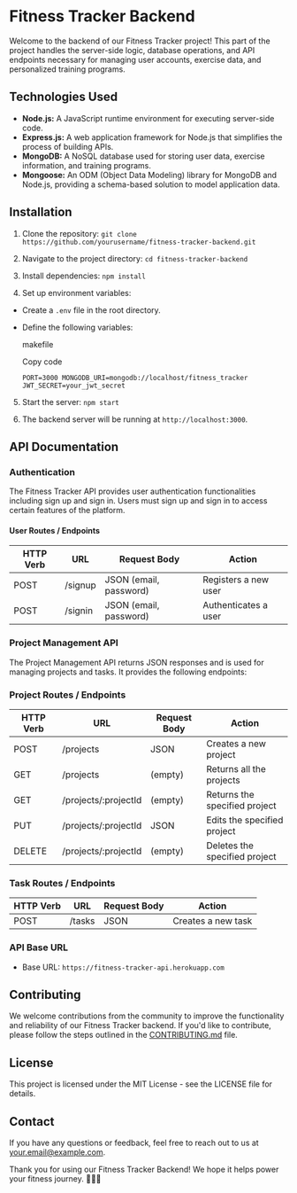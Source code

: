 # Fitness Tracker Backend

Welcome to the backend of our Fitness Tracker project! This part of the project handles the server-side logic, database operations, and API endpoints necessary for managing user accounts, exercise data, and personalized training programs.

## Technologies Used

- **Node.js:** A JavaScript runtime environment for executing server-side code.
- **Express.js:** A web application framework for Node.js that simplifies the process of building APIs.
- **MongoDB:** A NoSQL database used for storing user data, exercise information, and training programs.
- **Mongoose:** An ODM (Object Data Modeling) library for MongoDB and Node.js, providing a schema-based solution to model application data.

## Installation

1. Clone the repository: `git clone https://github.com/yourusername/fitness-tracker-backend.git`

2. Navigate to the project directory: `cd fitness-tracker-backend`

3. Install dependencies: `npm install`

4. Set up environment variables:

- Create a `.env` file in the root directory.
- Define the following variables:

  makefile

  Copy code

  `PORT=3000 MONGODB_URI=mongodb://localhost/fitness_tracker JWT_SECRET=your_jwt_secret`

5. Start the server: `npm start`

6. The backend server will be running at `http://localhost:3000`.

## API Documentation

### Authentication

The Fitness Tracker API provides user authentication functionalities including sign up and sign in. Users must sign up and sign in to access certain features of the platform.

#### User Routes / Endpoints

| HTTP Verb | URL     | Request Body           | Action               |
| --------- | ------- | ---------------------- | -------------------- |
| POST      | /signup | JSON (email, password) | Registers a new user |
| POST      | /signin | JSON (email, password) | Authenticates a user |

### Project Management API

The Project Management API returns JSON responses and is used for managing projects and tasks. It provides the following endpoints:

### Project Routes / Endpoints

| HTTP Verb | URL                  | Request Body | Action                        |
| --------- | -------------------- | ------------ | ----------------------------- |
| POST      | /projects            | JSON         | Creates a new project         |
| GET       | /projects            | (empty)      | Returns all the projects      |
| GET       | /projects/:projectId | (empty)      | Returns the specified project |
| PUT       | /projects/:projectId | JSON         | Edits the specified project   |
| DELETE    | /projects/:projectId | (empty)      | Deletes the specified project |

### Task Routes / Endpoints

| HTTP Verb | URL    | Request Body | Action             |
| --------- | ------ | ------------ | ------------------ |
| POST      | /tasks | JSON         | Creates a new task |

### API Base URL

- Base URL: `https://fitness-tracker-api.herokuapp.com`

## Contributing

We welcome contributions from the community to improve the functionality and reliability of our Fitness Tracker backend. If you'd like to contribute, please follow the steps outlined in the [CONTRIBUTING.md](https://chat.openai.com/c/CONTRIBUTING.md) file.

## License

This project is licensed under the MIT License - see the LICENSE file for details.

## Contact

If you have any questions or feedback, feel free to reach out to us at your.email@example.com.

Thank you for using our Fitness Tracker Backend! We hope it helps power your fitness journey. 🏋️‍♂️💪
